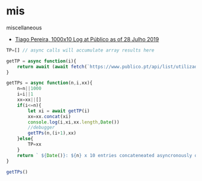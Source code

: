 mis
===

miscellaneous 

* [Tiago Pereira, 1000x10 Log at Público as of 28 Julho 2019](http://jonasalmeida.github.io/mis/TiagoPereira.json)

``` javascript
TP=[] // async calls will accumulate array results here

getTP = async function(i){
    return await (await fetch(`https://www.publico.pt/api/list/utilizador/perfil/25241b78-c64c-409f-8520-b7efcd02fe04?page=${i}`)).json()
}

getTPs = async function(n,i,xx){
    n=n||1000
    i=i||1
    xx=xx||[]
    if(i<=n){
        let xi = await getTP(i)
        xx=xx.concat(xi)
        console.log(i,xi,xx.length,Date())
        //debugger
        getTPs(n,(i+1),xx)
    }else{
        TP=xx
    }
    return ` ${Date()}: ${n} x 10 entries concateneated asyncronously onto variable TP`
}

getTPs()
```
